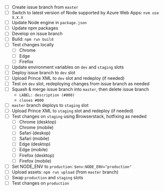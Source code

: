 - [ ] Create issue branch from `master`
- [ ] Switch to latest version of Node supported by Azure Web Apps: `nvm use X.X.X`
- [ ] Update Node engine in `package.json`
- [ ] Update npm packages
- [ ] Develop on issue branch
- [ ] Build: `npm run build`
- [ ] Test changes locally
  - [ ] Chrome
  - [ ] Edge
  - [ ] Firefox
- [ ] Update environment variables on `dev` and `staging` slots
- [ ] Deploy issue branch to `dev` slot
- [ ] Upload Prince XML to `dev` slot and redeploy (if needed)
- [ ] Test on `dev` slot, redeploying changes from issue branch as needed
- [ ] Squash & merge issue branch into `master`, then delete issue branch
    - `LABEL: description (#000)`
    - `closes #000`
- [ ] `master` branch deploys to `staging` slot
- [ ] Upload Prince XML to `staging` slot and redeploy (if needed)
- [ ] Test changes on `staging` using Browserstack, hotfixing as needed
  - [ ] Chrome (desktop)
  - [ ] Chrome (mobile)
  - [ ] Safari (deskop)
  - [ ] Safari (mobile)
  - [ ] Edge (desktop)
  - [ ] Edge (mobile)
  - [ ] Firefox (desktop)
  - [ ] Firefox (mobile)
- [ ] Set NODE_ENV to `production`: `$env:NODE_ENV="production"`
- [ ] Upload assets: `npm run upload` (from `master` branch)
- [ ] Swap `production` and `staging` slots
- [ ] Test changes on `production`
